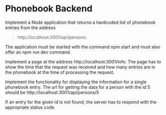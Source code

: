 # Phonebook Backend

Implement a Node application that returns a hardcoded list of phonebook entries from the address 
> http://localhost:3001/api/persons.

The application must be started with the command npm start and must also offer an npm run dev command.

Implement a page at the address http://localhost:3001/info.
The page has to show the time that the request was received and how many entries are in the phonebook at the time of processing the request.

Implement the functionality for displaying the information for a single phonebook entry. The url for getting the data for a person with the id 5 should be http://localhost:3001/api/persons/5

If an entry for the given id is not found, the server has to respond with the appropriate status code.
